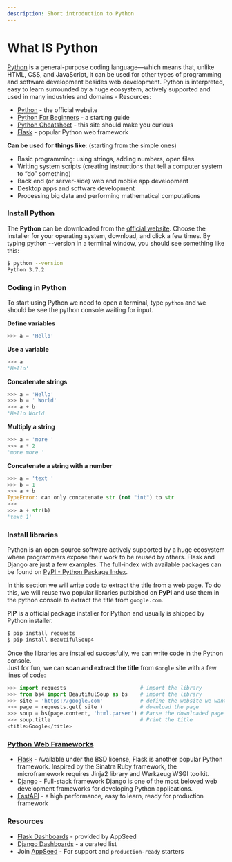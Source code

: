 ```yaml
---
description: Short introduction to Python
---
```


# What IS Python

[Python](https://www.python.org/) is a general-purpose coding language—which means that, unlike HTML, CSS, and JavaScript, it can be used for other types of programming and software development besides web development. Python is interpreted, easy to learn surrounded by a huge ecosystem, actively supported and used in many industries and domains - Resources:

* [Python](https://www.python.org/) - the official website
* [Python For Beginners](https://www.python.org/about/gettingstarted/) - a starting guide &#x20;
* [Python Cheatsheet](https://www.pythoncheatsheet.org/) - this site should make you curious
* [Flask](https://flask.palletsprojects.com/en/1.1.x/) - popular Python web framework&#x20;

**Can be used for things like**: (starting from the simple ones)

* Basic programming: using strings, adding numbers, open files
* Writing system scripts (creating instructions that tell a computer system to “do” something)
* Back end (or server-side) web and mobile app development
* Desktop apps and software development
* Processing big data and performing mathematical computations



### Install Python

The **Python** can be downloaded from the [official website](https://www.python.org/). Choose the installer for your operating system, download, and click a few times. By typing python --version in a terminal window, you should see something like this:

```bash
$ python --version
Python 3.7.2
```

###

### Coding in Python

To start using Python we need to open a terminal, type `python` and we should be see the python console waiting for input.

**Define variables**

```python
>>> a = 'Hello'
```

**Use a variable**

```python
>>> a
'Hello'
```

**Concatenate strings**

```python
>>> a = 'Hello'
>>> b = ' World'
>>> a + b
'Hello World'
```

**Multiply a string**

```python
>>> a = 'more '
>>> a * 2
'more more '
```

**Concatenate a string with a number**

```python
>>> a = 'text '
>>> b = 1
>>> a + b
TypeError: can only concatenate str (not "int") to str
>>>
>>> a + str(b)
'text 1'
```

###

### Install libraries

Python is an open-source software actively supported by a huge ecosystem where programmers expose their work to be reused by others. Flask and Django are just a few examples. The full-index with available packages can be found on [PyPI - Python Package Index](https://pypi.org/).

In this section we will write code to extract the title from a web page. To do this, we will reuse two popular libraries putbished on **PyPI** and use them in the python console to extract the title from `google.com`.

**PIP** is a official package installer for Python and usually is shipped by Python installer.

```bash
$ pip install requests
$ pip install BeautifulSoup4
```

Once the libraries are installed succesfully, we can write code in the Python console. \
&#x20;Just for fun, we can **scan and extract the title** from `Google` site with a few lines of code:

```python
>>> import requests                        # import the library
>>> from bs4 import BeautifulSoup as bs    # import the library
>>> site = 'https://google.com'            # define the website we want to process
>>> page = requests.get( site )            # download the page
>>> soup = bs(page.content, 'html.parser') # Parse the downloaded page with BeautifulSoup
>>> soup.title                             # Print the title   
<title>Google</title>
```

### [Python Web Frameworks](https://hackr.io/blog/python-frameworks)

* [Flask](https://flask.palletsprojects.com/) - Available under the BSD license, Flask is another popular Python framework. Inspired by the Sinatra Ruby framework, the microframework requires Jinja2 library and Werkzeug WSGI toolkit.
* [Django](https://www.djangoproject.com/) - Full-stack framework Django is one of the most beloved web development frameworks for developing Python applications.
* [FastAPI](https://fastapi.tiangolo.com/) - a high performance, easy to learn, ready for production framework

### Resources

* [Flask Dashboards](http://appseed.us/admin-dashboards/flask) - provided by AppSeed
* [Django Dashboards](http://appseed.us/admin-dashboards/django) - a curated list
* Join [AppSeed](https://appseed.us) - For support and `production-ready` starters&#x20;

